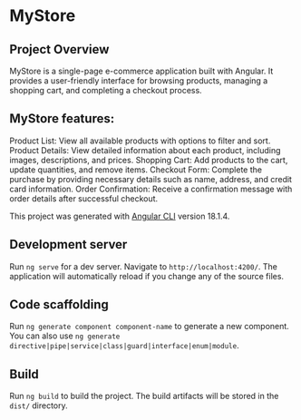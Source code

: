 # MyStore

## Project Overview

MyStore is a single-page e-commerce application built with Angular. It provides a user-friendly interface for browsing products, managing a shopping cart, and completing a checkout process.

## MyStore features:

Product List: View all available products with options to filter and sort.
Product Details: View detailed information about each product, including images, descriptions, and prices.
Shopping Cart: Add products to the cart, update quantities, and remove items.
Checkout Form: Complete the purchase by providing necessary details such as name, address, and credit card information.
Order Confirmation: Receive a confirmation message with order details after successful checkout.

This project was generated with [Angular CLI](https://github.com/angular/angular-cli) version 18.1.4.

## Development server

Run `ng serve` for a dev server. Navigate to `http://localhost:4200/`. The application will automatically reload if you change any of the source files.

## Code scaffolding

Run `ng generate component component-name` to generate a new component. You can also use `ng generate directive|pipe|service|class|guard|interface|enum|module`.

## Build

Run `ng build` to build the project. The build artifacts will be stored in the `dist/` directory.
